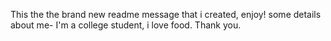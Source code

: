 This the the brand new readme message that i created, enjoy! 
some details about me- I'm a college student, i love food. Thank you.